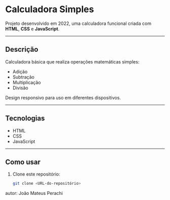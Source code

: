 # Calculadora Simples

Projeto desenvolvido em 2022, uma calculadora funcional criada com **HTML**, **CSS** e **JavaScript**.

---

## Descrição

Calculadora básica que realiza operações matemáticas simples:  
- Adição  
- Subtração  
- Multiplicação  
- Divisão  

Design responsivo para uso em diferentes dispositivos.

---

## Tecnologias

- HTML  
- CSS  
- JavaScript  

---

## Como usar

1. Clone este repositório:  
   ```bash
   git clone <URL-do-repositório>


  autor: João Mateus Perachi
